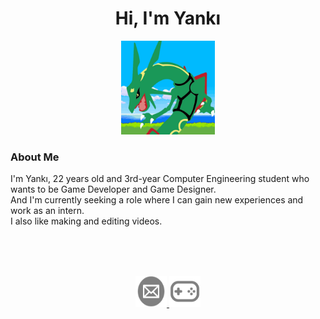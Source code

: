 # <h1 align="center">Hi, I'm Yankı <a></h1>
    
<p align="center">
    <a href="https://www.youtube.com/@azauqyar">
         <img alt="Azauqyar" src="Images/logo.png"
         width=150" height="150"></a>
</p>

<div>
<h3 align="left">About Me</h3>
 I'm Yankı, 22 years old and 3rd-year Computer Engineering student who wants to be Game Developer and Game Designer.<br>
 And I'm currently seeking a role where I can gain new experiences and work as an intern. <br>
 I also like making and editing videos. <br>

<br> <br> <br>
<p align="center">
   <a href="mailto:yankestone@gmail.com">
         <img alt="Mail" src="Images/mail.png"
         width=50" height="50">
      </a>
      <a href="https://azauqyarstone.itch.io/">
         <img alt="Games" src="Images/itch.png"
         width=50" height="50">
      </a>
</p>
